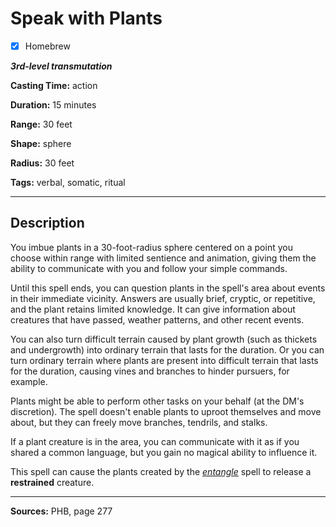 # Speak with Plants

- [x] Homebrew

***3rd-level transmutation***

**Casting Time:** action

**Duration:** 15 minutes

**Range:** 30 feet

**Shape:** sphere

**Radius:** 30 feet

**Tags:** verbal, somatic, ritual

---

## Description
You imbue plants in a 30-foot-radius sphere centered on a point you choose within range with limited sentience and animation, giving them the ability to communicate with you and follow your simple commands. 

Until this spell ends, you can question plants in the spell's area about events in their immediate vicinity.
Answers are usually brief, cryptic, or repetitive, and the plant retains limited knowledge.
It can give information about creatures that have passed, weather patterns, and other recent events.

You can also turn difficult terrain caused by plant growth (such as thickets and undergrowth) into ordinary terrain that lasts for the duration.
Or you can turn ordinary terrain where plants are present into difficult terrain that lasts for the duration, causing vines and branches to hinder pursuers, for example.

Plants might be able to perform other tasks on your behalf (at the DM's discretion).
The spell doesn't enable plants to uproot themselves and move about, but they can freely move branches, tendrils, and stalks.

If a plant creature is in the area, you can communicate with it as if you shared a common language, but you gain no magical ability to influence it.

This spell can cause the plants created by the [*entangle*](../level-1/entangle.md) spell to release a **restrained** creature.

---

**Sources:** PHB, page 277
